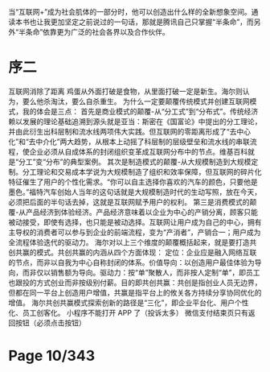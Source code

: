 当“互联网+”成为社会肌体的一部分时，他可以创造出什么样的全新想象空间。通读本书也让我更加坚定之前说过的一句话，那就是腾讯自己只掌握“半条命”，而另外“半条命”依靠更为广泛的社会各界以及合作伙伴。

# 序二

互联网消除了距离
鸡蛋从外面打破是食物，从里面打破一定是新生。海尔则认为，要么他杀淘汰，要么自杀重生。
为什么一定要颠覆传统模式并创建互联网模式，我的体会是三点：
首先是商业模式的颠覆-从“分工式”到“分布式”。传统经济赖以发展的理论基础追溯到源头就是亚当：斯密在《国富论》中提出的分工理论，并由此衍生出科层制和流水线两项伟大实践。但互联网的零距离形成了“去中心化”和“去中介化”两大趋势，从根本上动摇了科层制的层级壁垒和流水线的串联流程，使企业必须从自成体系的封闭组织变革成互联网分布中的节点。维基百科就是“分工”变“分布”的典型案例。
其次是制造模式的颠覆-从大规模制造到大规模定制。分工理论和交易成本学说为大规模制造了组织和效率保障，但互联网的碎片化特征催生了用户的个性化需求。“你可以自主选择你喜欢的汽车的颜色，只要他是墨色。”福特汽车创始人当年的这句话就是大规模制造时代的生动写照，放在今天，必须把后面的半句话去掉，这就是互联网赋予用户的权利。
第三是消费模式的颠覆-从产品经济到体验经济。产品经济意味着以企业为中心的产销分离，顾客只能被动接受，即使有选择，也只能是被动选择。互联网让用户成为自己的中心，拥有主导权的消费者可以参与到企业的前端流程，变为“产消者”，产销合一；用户成为全流程体验迭代的驱动力。
海尔对以上三个维度的颠覆概括起来，就是要打造共创共赢的模式。共创共赢的内涵从四个方面体现：
定位：企业应是融入网络互联的节点，而非以自我为中心自称封闭的体系。价值导向：以创造用户最佳体验为导向，而非仅以销售额为导向。驱动力：按“单”聚散人，而非按人定制“单”，即员工也跟投的方式创业而非按级别付薪。目的即共创共赢：共创是指创业人员无边界，但都在同一平台上创造用户增值，共赢是指平台上的攸关各方持续分享协同优化的增值。
海尔共创共赢模式探索创新的路径是“三化”，即企业平台化、用户个性化、员工创客化。
小程序不能打开 APP 了（投诉太多）
微信支付结束页只有返回按钮（必须点击按钮）

# Page 10/343
